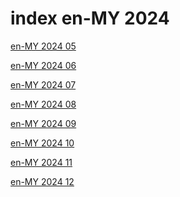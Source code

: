 # index en-MY 2024

<a href="./05">en-MY 2024 05</a>

<a href="./06">en-MY 2024 06</a>

<a href="./07">en-MY 2024 07</a>

<a href="./08">en-MY 2024 08</a>

<a href="./09">en-MY 2024 09</a>

<a href="./10">en-MY 2024 10</a>

<a href="./11">en-MY 2024 11</a>

<a href="./12">en-MY 2024 12</a>
